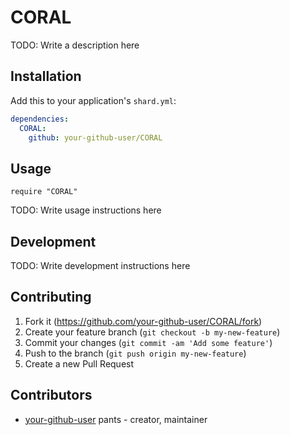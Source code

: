 # CORAL

TODO: Write a description here

## Installation

Add this to your application's `shard.yml`:

```yaml
dependencies:
  CORAL:
    github: your-github-user/CORAL
```

## Usage

```crystal
require "CORAL"
```

TODO: Write usage instructions here

## Development

TODO: Write development instructions here

## Contributing

1. Fork it (<https://github.com/your-github-user/CORAL/fork>)
2. Create your feature branch (`git checkout -b my-new-feature`)
3. Commit your changes (`git commit -am 'Add some feature'`)
4. Push to the branch (`git push origin my-new-feature`)
5. Create a new Pull Request

## Contributors

- [your-github-user](https://github.com/your-github-user) pants - creator, maintainer
